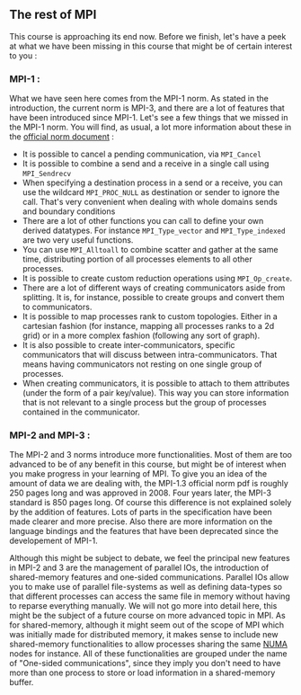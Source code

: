 ## The rest of MPI

This course is approaching its end now. Before we finish, let's have a peek at what we have been missing in this course that might be of certain interest to you :

### MPI-1 :

What we have seen here comes from the MPI-1 norm. As stated in the introduction, the current norm is MPI-3, and there are a lot of features that have been introduced since MPI-1. Let's see a few things that we missed in the MPI-1 norm. You will find, as usual, a lot more information about these in the [official norm document](http://mpi-forum.org/docs/mpi-1.3/mpi-report-1.3-2008-05-30.pdf) :

 * It is possible to cancel a pending communication, via `MPI_Cancel`
 * It is possible to combine a send and a receive in a single call using `MPI_Sendrecv`
 * When specifying a destination process in a send or a receive, you can use the wildcard `MPI_PROC_NULL` as destination or sender to ignore the call. That's very convenient when dealing with whole domains sends and boundary conditions
 * There are a lot of other functions you can call to define your own derived datatypes. For instance `MPI_Type_vector` and `MPI_Type_indexed` are two very useful functions.
 * You can use `MPI_Alltoall` to combine scatter and gather at the same time, distributing portion of all processes elements to all other processes.
 * It is possible to create custom reduction operations using `MPI_Op_create`.
 * There are a lot of different ways of creating communicators aside from splitting. It is, for instance, possible to create groups and convert them to communicators.
 * It is possible to map processes rank to custom topologies. Either in a cartesian fashion (for instance, mapping all processes ranks to a 2d grid) or in a more complex fashion (following any sort of graph).
 * It is also possible to create inter-communicators, specific communicators that will discuss between intra-communicators. That means having communicators not resting on one single group of processes.
 * When creating communicators, it is possible to attach to them attributes (under the form of a pair key/value). This way you can store information that is not relevant to a single process but the group of processes contained in the communicator.

### MPI-2 and MPI-3 :

The MPI-2 and 3 norms introduce more functionalities. Most of them are too advanced to be of any benefit in this course, but might be of interest when you make progress in your learning of MPI. To give you an idea of the amount of data we are dealing with, the MPI-1.3 official norm pdf is roughly 250 pages long and was approved in 2008. Four years later, the MPI-3 standard is 850 pages long. Of course this difference is not explained solely by the addition of features. Lots of parts in the specification have been made clearer and more precise. Also there are more information on the language bindings and the features that have been deprecated since the developement of MPI-1.

Although this might be subject to debate, we feel the principal new features in MPI-2 and 3 are the management of parallel IOs, the introduction of shared-memory features and one-sided communications. Parallel IOs allow you to make use of parallel file-systems as well as defining data-types so that different processes can access the same file in memory without having to reparse everything manually. We will not go more into detail here, this might be the subject of a future course on more advanced topic in MPI. As for shared-memory, although it might seem out of the scope of MPI which was initially made for distributed memory, it makes sense to include new shared-memory functionalities to allow processes sharing the same [NUMA](https://en.wikipedia.org/wiki/Non-uniform_memory_access) nodes for instance. All of these functionalities are grouped under the name of "One-sided communications", since they imply you don't need to have more than one process to store or load information in a shared-memory buffer.

